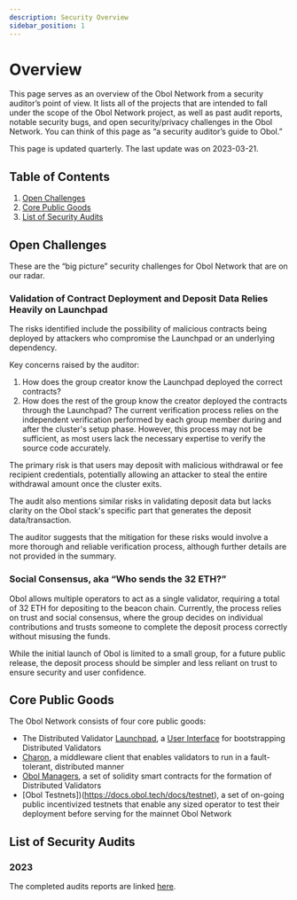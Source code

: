 ```yaml
---
description: Security Overview
sidebar_position: 1
---
```


# Overview
This page serves as an overview of the Obol Network from a security auditor’s point of view. It lists all of the projects that are intended to fall under the scope of the Obol Network project, as well as past audit reports, notable security bugs, and open security/privacy challenges in the Obol Network. You can think of this page as “a security auditor’s guide to Obol.”

This page is updated quarterly. The last update was on 2023-03-21.

## Table of Contents
1. [Open Challenges](#open-problems-and-challenges)
2. [Core Public Goods](#core-public-goods)
3. [List of Security Audits](#list-of-security-audits)



## Open Challenges
These are the “big picture” security challenges for Obol Network that are on our radar.

### Validation of Contract Deployment and Deposit Data Relies Heavily on Launchpad

The risks identified include the possibility of malicious contracts being deployed by attackers who compromise the Launchpad or an underlying dependency.

Key concerns raised by the auditor:
1. How does the group creator know the Launchpad deployed the correct contracts?
2. How does the rest of the group know the creator deployed the contracts through the Launchpad?
The current verification process relies on the independent verification performed by each group member during and after the cluster's setup phase. However, this process may not be sufficient, as most users lack the necessary expertise to verify the source code accurately.

The primary risk is that users may deposit with malicious withdrawal or fee recipient credentials, potentially allowing an attacker to steal the entire withdrawal amount once the cluster exits.

The audit also mentions similar risks in validating deposit data but lacks clarity on the Obol stack's specific part that generates the deposit data/transaction.

The auditor suggests that the mitigation for these risks would involve a more thorough and reliable verification process, although further details are not provided in the summary.

### Social Consensus, aka “Who sends the 32 ETH?”

Obol allows multiple operators to act as a single validator, requiring a total of 32 ETH for depositing to the beacon chain. Currently, the process relies on trust and social consensus, where the group decides on individual contributions and trusts someone to complete the deposit process correctly without misusing the funds.

While the initial launch of Obol is limited to a small group, for a future public release, the deposit process should be simpler and less reliant on trust to ensure security and user confidence.

## Core Public Goods
The Obol Network consists of four core public goods:

- The Distributed Validator [Launchpad](https://docs.obol.tech/docs/dvl/intro), a [User Interface](https://goerli.launchpad.obol.tech/) for bootstrapping Distributed Validators
- [Charon](https://docs.obol.tech/docs/charon/intro), a middleware client that enables validators to run in a fault-tolerant, distributed manner
- [Obol Managers](https://docs.obol.tech/docs/sc/introducing-obol-managers), a set of solidity smart contracts for the formation of Distributed Validators
- [Obol Testnets])(https://docs.obol.tech/docs/testnet), a set of on-going public incentivized testnets that enable any sized operator to test their deployment before serving for the mainnet Obol Network

## List of Security Audits

### 2023
The completed audits reports are linked [here](https://github.com/ObolNetwork/obol-security/tree/main/audits).

